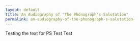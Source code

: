 ```yaml
---
layout: default
title: An Audiography of "The Phonograph's Salutation"
permalink: an-audiography-of-the-phonograph-s-salutation-
---
```

<!-- Add an essay or interpretive material below this line,
using HTML or markdown.  Do not modify this file above this line -->
Testing the text for PS
Test
Test
